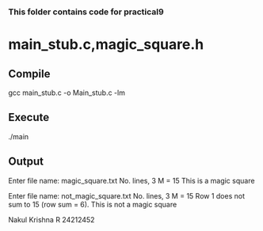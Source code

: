 ### This folder contains code for practical9

# main_stub.c,magic_square.h
## Compile
gcc main_stub.c -o  Main_stub.c -lm

## Execute
./main

## Output
Enter file name: magic_square.txt
No. lines, 3
M = 15
This is a magic square

Enter file name: not_magic_square.txt
No. lines, 3
M = 15
Row 1 does not sum to 15 (row sum = 6).
This is not a magic square


Nakul Krishna R
24212452